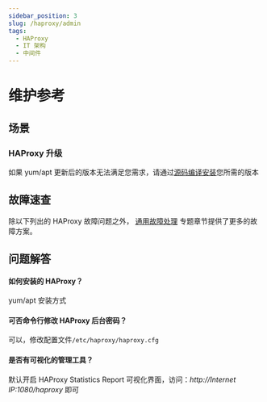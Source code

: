 ```yaml
---
sidebar_position: 3
slug: /haproxy/admin
tags:
  - HAProxy
  - IT 架构
  - 中间件
---
```


# 维护参考

## 场景

### HAProxy 升级

如果 yum/apt 更新后的版本无法满足您需求，请通过[源码编译安装](https://github.com/haproxy/haproxy/blob/master/INSTALL)您所需的版本

## 故障速查

除以下列出的 HAProxy 故障问题之外， [通用故障处理](../troubleshooting) 专题章节提供了更多的故障方案。 

## 问题解答

#### 如何安装的 HAProxy？

yum/apt 安装方式

#### 可否命令行修改 HAProxy 后台密码？

可以，修改配置文件`/etc/haproxy/haproxy.cfg`

#### 是否有可视化的管理工具？

默认开启 HAProxy Statistics Report 可视化界面，访问：*http://Internet IP:1080/haproxy* 即可